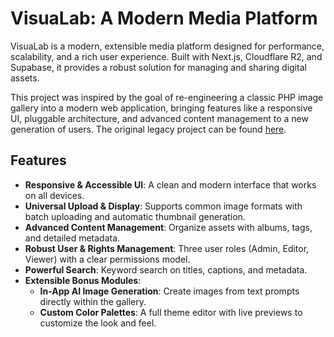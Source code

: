 # VisuaLab: A Modern Media Platform

VisuaLab is a modern, extensible media platform designed for performance, scalability, and a rich user experience. Built with Next.js, Cloudflare R2, and Supabase, it provides a robust solution for managing and sharing digital assets.

This project was inspired by the goal of re-engineering a classic PHP image gallery into a modern web application, bringing features like a responsive UI, pluggable architecture, and advanced content management to a new generation of users. The original legacy project can be found [here](https://github.com/halojoy/PHP-ImageGallery).

## Features

*   **Responsive & Accessible UI**: A clean and modern interface that works on all devices.
*   **Universal Upload & Display**: Supports common image formats with batch uploading and automatic thumbnail generation.
*   **Advanced Content Management**: Organize assets with albums, tags, and detailed metadata.
*   **Robust User & Rights Management**: Three user roles (Admin, Editor, Viewer) with a clear permissions model.
*   **Powerful Search**: Keyword search on titles, captions, and metadata.
*   **Extensible Bonus Modules**:
    *   **In-App AI Image Generation**: Create images from text prompts directly within the gallery.
    *   **Custom Color Palettes**: A full theme editor with live previews to customize the look and feel.
